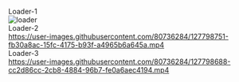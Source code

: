 Loader-1<br>
![loader](https://user-images.githubusercontent.com/80736284/127592577-606fe308-10f2-4ace-b693-93d8866565dd.gif)<br>
Loader-2<br>
https://user-images.githubusercontent.com/80736284/127798751-fb30a8ac-15fc-4175-b93f-a4965b6a645a.mp4<br>
Loader-3<br>
https://user-images.githubusercontent.com/80736284/127798688-cc2d86cc-2cb8-4884-96b7-fe0a6aec4194.mp4<br>


